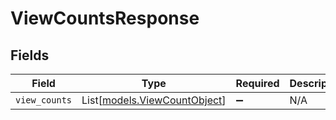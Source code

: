 # ViewCountsResponse


## Fields

| Field                                                        | Type                                                         | Required                                                     | Description                                                  |
| ------------------------------------------------------------ | ------------------------------------------------------------ | ------------------------------------------------------------ | ------------------------------------------------------------ |
| `view_counts`                                                | List[[models.ViewCountObject](../models/viewcountobject.md)] | :heavy_minus_sign:                                           | N/A                                                          |